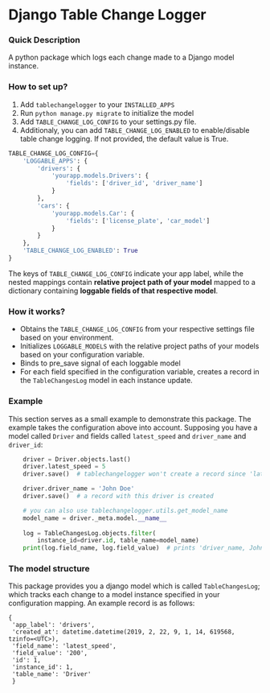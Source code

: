 # Django Table Change Logger

### Quick Description
A python package which logs each change made to a Django model instance.

### How to set up?
1) Add ```tablechangelogger``` to your ```INSTALLED_APPS```
2) Run ```python manage.py migrate``` to initialize the model
3) Add ```TABLE_CHANGE_LOG_CONFIG``` to your settings.py file.
4) Additionaly, you can add ```TABLE_CHANGE_LOG_ENABLED``` to enable/disable
table change logging. If not provided, the default value is True.

```python
TABLE_CHANGE_LOG_CONFIG={
    'LOGGABLE_APPS': {
        'drivers': {
            'yourapp.models.Drivers': {
                'fields': ['driver_id', 'driver_name']
            }
        },
        'cars': {
            'yourapp.models.Car': {
                'fields': ['license_plate', 'car_model']
            }
        }
    },
    'TABLE_CHANGE_LOG_ENABLED': True
}

```

The keys of ```TABLE_CHANGE_LOG_CONFIG``` indicate your app label, while the
nested mappings contain **relative project path of your model** mapped to a
dictionary containing **loggable fields of that respective model**.

### How it works?

- Obtains the ```TABLE_CHANGE_LOG_CONFIG``` from your respective settings file based
  on your environment.
- Initializes ```LOGGABLE_MODELS``` with the relative project paths of your
  models based on your configuration variable.
- Binds to pre_save signal of each loggable model
- For each field specified in the configuration variable, creates a record in
  the ```TableChangesLog``` model in each instance update.

### Example

This section serves as a small example to demonstrate this package.
The example takes the configuration above into account.
Supposing you have a model called ```Driver``` and fields called ```latest_speed``` and ```driver_name``` and ```driver_id```:
    
```python
    driver = Driver.objects.last()
    driver.latest_speed = 5
    driver.save()  # tablechangelogger won't create a record since 'latest_speed' was not among the loggable fields

    driver.driver_name = 'John Doe'
    driver.save()  # a record with this driver is created

    # you can also use tablechangelogger.utils.get_model_name 
    model_name = driver._meta.model.__name__
    
    log = TableChangesLog.objects.filter(
        instance_id=driver.id, table_name=model_name)
    print(log.field_name, log.field_value)  # prints 'driver_name, John Doe'
```

### The model structure

This package provides you a django model which is called ```TableChangesLog```; which tracks each change to a model 
instance specified in your configuration mapping. An example record is as
follows:

```
{
 'app_label': 'drivers',
 'created_at': datetime.datetime(2019, 2, 22, 9, 1, 14, 619568, tzinfo=<UTC>),
 'field_name': 'latest_speed',
 'field_value': '200',
 'id': 1,
 'instance_id': 1,
 'table_name': 'Driver'
 }

```
